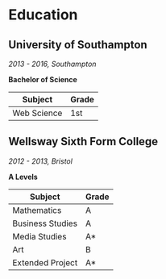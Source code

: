 # Education 
## University of Southampton
*2013 - 2016, Southampton*

**Bachelor of Science**

| Subject        | Grade           |
| ------------- | -------------| 
| Web Science | 1st |

## Wellsway Sixth Form College
*2012 - 2013, Bristol*

**A Levels**

| Subject        | Grade           |
| ------------- | -------------| 
| Mathematics | A |
| Business Studies | A |
| Media Studies | A* |
| Art | B |
| Extended Project | A* |